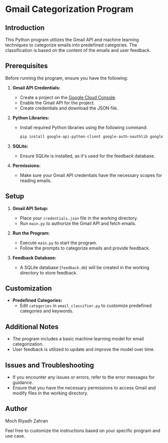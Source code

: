# Gmail Categorization Program

## Introduction

This Python program utilizes the Gmail API and machine learning techniques to categorize emails into predefined categories. The classification is based on the content of the emails and user feedback.

## Prerequisites

Before running the program, ensure you have the following:

1. **Gmail API Credentials:**
    - Create a project on the [Google Cloud Console](https://console.cloud.google.com/).
    - Enable the Gmail API for the project.
    - Create credentials and download the JSON file.

2. **Python Libraries:**
    - Install required Python libraries using the following command:
        ```bash
        pip install google-api-python-client google-auth-oauthlib google-auth-httplib2 nltk scikit-learn joblib
        ```

3. **SQLite:**
    - Ensure SQLite is installed, as it's used for the feedback database.

4. **Permissions:**
    - Make sure your Gmail API credentials have the necessary scopes for reading emails.

## Setup

1. **Gmail API Setup:**
    - Place your `credentials.json` file in the working directory.
    - Run `main.py` to authorize the Gmail API and fetch emails.

2. **Run the Program:**
    - Execute `main.py` to start the program.
    - Follow the prompts to categorize emails and provide feedback.

3. **Feedback Database:**
    - A SQLite database (`feedback.db`) will be created in the working directory to store feedback.

## Customization

- **Predefined Categories:**
    - Edit `categories` in `email_classifier.py` to customize predefined categories and keywords.

## Additional Notes

- The program includes a basic machine learning model for email categorization.
- User feedback is utilized to update and improve the model over time.

## Issues and Troubleshooting

- If you encounter any issues or errors, refer to the error messages for guidance.
- Ensure that you have the necessary permissions to access Gmail and modify files in the working directory.

## Author

Moch Riyadh Zahran

Feel free to customize the instructions based on your specific program and use case.
